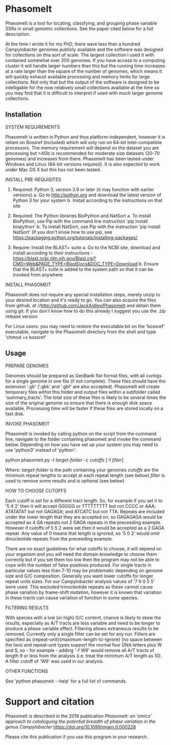 # PhasomeIt
PhasomeIt is a tool for locating, classfying, and grouping phase variable SSRs in small genomic collections. See the paper cited below for a full description.

At the time I wrote it for my PhD, there were less than a hundred Campylobacter genomes publicly available and the software was designed for collections on this sort of scale. The largest collection I used it with contained somewhat over 200 genomes. If you have access to a computing cluster it will handle larger numbers than this but the running time increases at a rate larger than the square of the number of genomes, which means it will quickly exhaust available processing and memory limits for large collections. Not only that but the output of the software is designed to be intelligable for the now relatively small collections available at the time so you may find that it is difficult to interpret if used with much larger genome collections.

Installation
------------

SYSTEM REQUIREMENTS

PhasomeIt is written in Python and thus platform-independent, however it is reliant on Bossref (included) which will only run on 64-bit Intel-compatible processors. The memory requirement will depend on the dataset you are processing but >4Gb is recommended for moderate size datasets (20-70 genomes) and increases from there. PhasomeIt has been tested under Windows and Linux (64-bit versions required). It is also expected to work under Mac OS X but this has not been tested.

INSTALL PRE-REQUISITES

1. Required: Python 3, version 3.9 or later (it may function with earlier versions)
	a. Go to http://python.org and download the latest version of Python 3 for your system
	b. Install according to the instructions on that site

2. Required: The Python libraries BioPython and NatSort
	a. To install BioPython, use Pip with the command line instruction 'pip install biopython'
	b. To install NatSort, use Pip with the instruction 'pip install NatSort'
	(If you don't know how to use pip, see https://packaging.python.org/tutorials/installing-packages/

3. Require: Install the BLAST+ suite
	a. Go to the NCBI site, download and install according to their instructions - https://blast.ncbi.nlm.nih.gov/Blast.cgi?CMD=Web&PAGE_TYPE=BlastDocs&DOC_TYPE=Download
	b. Ensure that the BLAST+ suite is added to the system path so that it can be invoked from anywhere

INSTALL PHASOMEIT

PhasomeIt does not require any special installation steps, merely unzip to your desired location and it's ready to go. You can also acquire the files from github, at //http://github.com/JackAidley/PhasomeIt and obtain them using git. If you don't know how to do this already I suggest you use the .zip release version

For Linux users: you may need to restore the executable bit on the 'bossref' executable, navigate to the PhasomeIt directory from the shell and type 'chmod +x bossref'

Usage
-----

PREPARE GENOMES

Genomes should be prepared as GenBank flat format files, with all contigs for a single genome in one file (if not complete). These files should have the extension '.gb' ('.gbk' and '.gbf' are also accepted). PhasomeIt will create temporary files within this folder and output files within a subfolder called 'summary_tracts'. The total size of these files is likely to be several times the size of the original genome so ensure that there is enough disk space available. Processing time will be faster if these files are stored locally on a fast disk.

INVOKE PHASOMEIT

PhasomeIt is invoked by calling python on the script from the command line, navigate to the folder containing phasomeit and invoke the command below. Depending on how you have set up your system you may need to use 'python3' instead of 'python':

python phasomeit.py -t *target-folder* -c *cutoffs* [-f *filter*]

Where: *target-folder* is the path containing your genomes
       *cutoffs* are the minimum repeat lengths to accept at each repeat length (see below)
       *filter* is used to remove some results and is optional (see below)

HOW TO CHOOSE CUTOFFS

Each cutoff is set for a different tract length. So, for example if you set it to '5 4 2' then it will accept GGGGG or TTTTTTTTT but not CCCC or AAA; ATATATAT but not GAGAGA; and ATCATC but not TTA. Repeats are included under the lower length that they are accepted on, so GAGAGAGA would be accepted as 4 GA repeats not 2 GAGA repeats in the preceeding example. However if cutoffs of 5 5 2 were set then it would be accepted as a 2 GAGA repeat. Any value of 0 means that length is ignored, so '5 0 2' would omit dinucleotide repeats from the preceeding example.

There are no exact guidelines for what cutoffs to choose, it will depend on your organism and you will need the domain knowledge to choose them correctly but if you set them too low then the program may not be able to cope with the number of false positives produced. For single tracts in particular values less than 7-10 may be problematic depending on genome size and G/C composition. Generally you want lower cutoffs for longer repeat units sizes. For our Campylobacter analysis values of '7 6 0 5 5' were used. This excluded trinucleotide repeats as these cannot cause phase variation by frame-shift mutation, however it is known that variation in these tracts can cause variation of function in some species.

FILTERING RESULTS

With species with a low (or high) G/C content, chance is likely to skew the results, especially as A/T tracts are less variable and need to be longer to produce a phase variable effect. Filtering allows extraneous results to be removed. Currently only a single filter can be set for any run. Filters are specified as {repeat-unit}{maximum-length-to-ignore} (no space between the two) and repeat-unit types support the normal four DNA letters plus W and S, so - for example - adding '-f W9' would remove all A/T tracts of length 9 or less from the analysis (i.e. treat the minimum A/T length as 10). A filter cutoff of 'W9' was used in our analysis.

OTHER FUNCTIONS

See 'python phasomeit --help' for a full list of commands.

# Support and citation

PhasomeIt is described in the 2018 publication _PhasomeIt: an ‘omics’ approach to cataloguing the potential breadth of phase variation in the genus Campylobacter_  https://doi.org/10.1099/mgen.0.000228

Please cite this publication if you use this program in your research.
